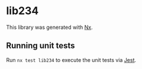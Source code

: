 # lib234

This library was generated with [Nx](https://nx.dev).

## Running unit tests

Run `nx test lib234` to execute the unit tests via [Jest](https://jestjs.io).
